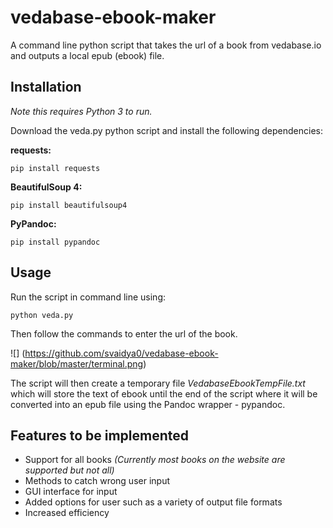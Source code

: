# vedabase-ebook-maker

A command line python script that takes the url of a book from vedabase.io and outputs a local epub (ebook) file.

## Installation

_Note this requires Python 3 to run._

Download the veda.py python script and install the following dependencies:

**requests:**
```
pip install requests
```

**BeautifulSoup 4:**
```
pip install beautifulsoup4
```

**PyPandoc:**
```
pip install pypandoc
```

## Usage

Run the script in command line using:

```
python veda.py
```
Then follow the commands to enter the url of the book.

![] (https://github.com/svaidya0/vedabase-ebook-maker/blob/master/terminal.png)

The script will then create a temporary file _VedabaseEbookTempFile.txt_ which will store the text of ebook until the end of the script where it will be converted into an epub file using the Pandoc wrapper - pypandoc.

## Features to be implemented

* Support for all books _(Currently most books on the website are supported but not all)_
* Methods to catch wrong user input
* GUI interface for input
* Added options for user such as a variety of output file formats
* Increased efficiency